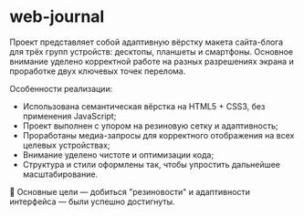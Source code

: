 # web-journal
Проект представляет собой адаптивную вёрстку макета сайта-блога для трёх групп устройств: десктопы, планшеты и смартфоны.
Основное внимание уделено корректной работе на разных разрешениях экрана и проработке двух ключевых точек перелома.

Особенности реализации:

- Использована семантическая вёрстка на HTML5 + CSS3, без применения JavaScript;
- Проект выполнен с упором на резиновую сетку и адаптивность;
- Проработаны медиа-запросы для корректного отображения на всех целевых устройствах;
- Внимание уделено чистоте и оптимизации кода;
- Структура и стили оформлены так, чтобы упростить дальнейшее масштабирование.

🎯 Основные цели — добиться "резиновости" и адаптивности интерфейса — были успешно достигнуты.

